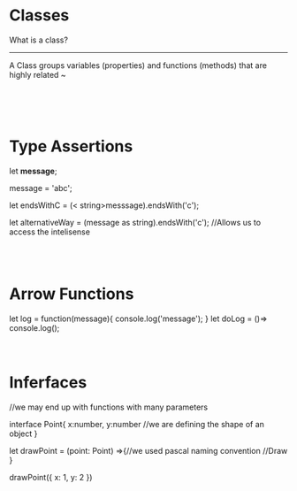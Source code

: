 <h1>Classes</h1>
What is a class?
<hr>
A Class groups variables (properties) and functions (methods) that are highly related
~


<br><br><br>


<h1>Type Assertions</h1>
<p>let <span style=""><strong>message</strong></span>;</p>
message = 'abc';
<p>let endsWithC = <span>(< string>messsage).endsWith('c');</spand></p>
let alternativeWay = (message as string).endsWith('c');
//Allows us to access the intelisense

<br><br>
<h1>Arrow Functions</h1>
let log = function(message){
    console.log('message');
}
let doLog = ()=> console.log();
<br><br><br>

<h1>Inferfaces</h1>
//we may end up with functions with many parameters

interface Point{
    x:number,
    y:number //we are defining the shape of an object
}

let drawPoint = (point: Point) =>{//we used pascal naming convention
    //Draw 
}

drawPoint({
    x: 1,
    y: 2
})


